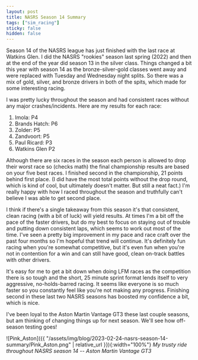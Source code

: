```yaml
---
layout: post
title: NASRS Season 14 Summary
tags: ["sim_racing"]
sticky: false
hidden: false
---
```


Season 14 of the NASRS league has just finished with the last race at Watkins Glen.  I did the NASRS "rookies" season last spring (2022) and then at the end of the year did season 13 in the silver class.  Things changed a bit this year with season 14 as the bronze-silver-gold classes went away and were replaced with Tuesday and Wednesday night splits.  So there was a mix of gold, silver, and bronze drivers in both of the spits, which made for some interesting racing.

I was pretty lucky throughout the season and had consistent races without any major crashes/incidents.  Here are my results for each race:

1. Imola: P4
2. Brands Hatch: P6
3. Zolder: P5
4. Zandvoort: P5
5. Paul Ricard: P3
6. Watkins Glen P2

Although there are six races in the season each person is allowed to drop their worst race so (checks math) the final championship results are based on your five best races.  I finished second in the championship, 21 points behind first place.  (I did have the most total points without the drop round, which is kind of cool, but ultimately doesn't matter.  But still a neat fact.)  I'm really happy with how I raced throughout the season and truthfully can't believe I was able to get second place.

I think if there's a single takeaway from this season it's that consistent, clean racing (with a bit of luck) will yield results.  At times I'm a bit off the pace of the faster drivers, but do my best to focus on staying out of trouble and putting down consistent laps, which seems to work out most of the time.  I've seen a pretty big improvement in my pace and race craft over the past four months so I'm hopeful that trend will continue.  It's definitely fun racing when you're somewhat competitive, but it's even fun when you're not in contention for a win and can still have good, clean on-track battles with other drivers.

It's easy for me to get a bit down when doing LFM races as the competition there is so tough and the short, 25 minute sprint format lends itself to very aggressive, no-holds-barred racing.  It seems like everyone is so much faster so you constantly feel like you're not making any progress.  Finishing second in these last two NASRS seasons has boosted my confidence a bit, which is nice.

I've been loyal to the Aston Martin Vantage GT3 these last couple seasons, but am thinking of changing things up for next season.  We'll see how off-season testing goes!

![Pink_Aston]({{ "/assets/img/blog/2023-02-24-nasrs-season-14-summary/Pink_Aston.png" | relative_url }}){:width="100%"}
*My trusty ride throughout NASRS season 14 -- Aston Martin Vantage GT3*
